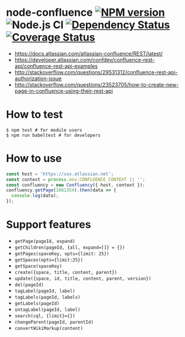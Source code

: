 # node-confluence [![NPM version][npm-image]][npm-url] ![Node.js CI](https://github.com/heycalmdown/node-confluence/workflows/Node.js%20CI/badge.svg) [![Dependency Status][depstat-image]][depstat-url] [![Coverage Status][coveralls-image]][coveralls-url]




- https://docs.atlassian.com/atlassian-confluence/REST/latest/
- https://developer.atlassian.com/confdev/confluence-rest-api/confluence-rest-api-examples
- http://stackoverflow.com/questions/29531312/confluence-rest-api-authorization-issue
- http://stackoverflow.com/questions/23523705/how-to-create-new-page-in-confluence-using-their-rest-api

# How to test

```
$ npm test # for module users 
$ npm run babeltest # for developers
```

[npm-url]: https://npmjs.org/package/confluency
[npm-image]: https://badge.fury.io/js/confluency.png

[travis-url]: http://travis-ci.org/heycalmdown/node-confluence
[travis-image]: https://secure.travis-ci.org/heycalmdown/node-confluence.png?branch=master

[depstat-url]: https://david-dm.org/heycalmdown/node-confluence
[depstat-image]: https://david-dm.org/heycalmdown/node-confluence.png

[coveralls-url]: https://coveralls.io/github/heycalmdown/node-confluence?branch=master
[coveralls-image]: https://coveralls.io/repos/github/heycalmdown/node-confluence/badge.svg?branch=master

# How to use

```Javascript
const host = 'https://xxx.atlassian.net';
const context = process.env.CONFLUENCE_CONTEXT || '';
const confluency = new Confluency({ host, context });
confluency.getPage(1081354).then(data => {
  console.log(data);
});
```

# Support features

- `getPage(pageId, expand)`
- `getChildren(pageId, {all, expand=[]} = {})`
- `getPages(spaceKey, opts={limit: 25})`
- `getSpaces(opts={limit:25})`
- `getSpace(spaceKey)`
- `create({space, title, content, parent})`
- `update({space, id, title, content, parent, version})`
- `del(pageId)`
- `tagLabel(pageId, label)`
- `tagLabels(pageId, labels)`
- `getLabels(pageId)`
- `untagLabel(pageId, label)`
- `search(cql, {limit}={})`
- `changeParent(pageId, parentId)`
- `convertWikiMarkup(content)`
